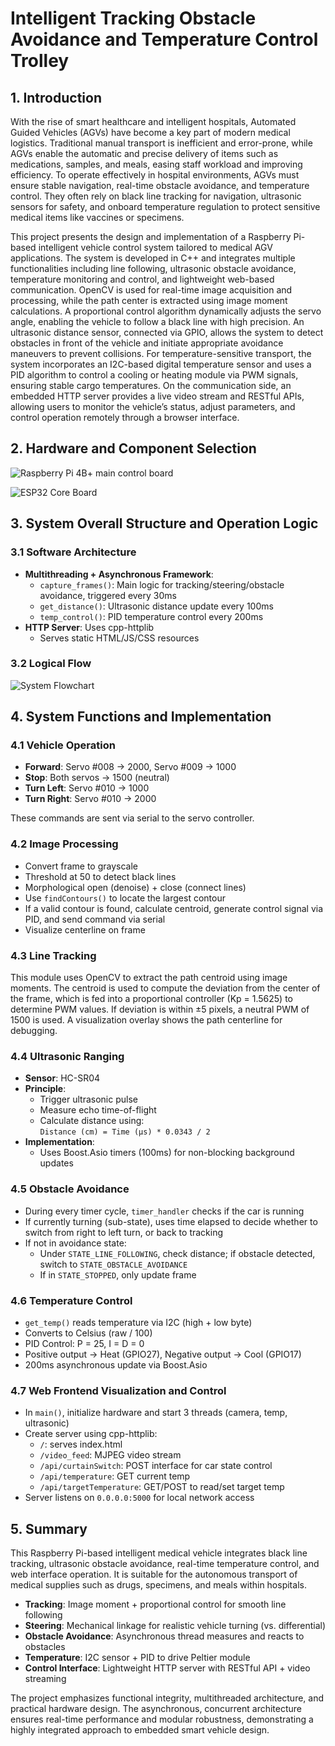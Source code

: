 # Intelligent Tracking Obstacle Avoidance and Temperature Control Trolley

## 1. Introduction

With the rise of smart healthcare and intelligent hospitals, Automated Guided Vehicles (AGVs) have become a key part of modern medical logistics. Traditional manual transport is inefficient and error-prone, while AGVs enable the automatic and precise delivery of items such as medications, samples, and meals, easing staff workload and improving efficiency. To operate effectively in hospital environments, AGVs must ensure stable navigation, real-time obstacle avoidance, and temperature control. They often rely on black line tracking for navigation, ultrasonic sensors for safety, and onboard temperature regulation to protect sensitive medical items like vaccines or specimens.

This project presents the design and implementation of a Raspberry Pi-based intelligent vehicle control system tailored to medical AGV applications. The system is developed in C++ and integrates multiple functionalities including line following, ultrasonic obstacle avoidance, temperature monitoring and control, and lightweight web-based communication. OpenCV is used for real-time image acquisition and processing, while the path center is extracted using image moment calculations. A proportional control algorithm dynamically adjusts the servo angle, enabling the vehicle to follow a black line with high precision. An ultrasonic distance sensor, connected via GPIO, allows the system to detect obstacles in front of the vehicle and initiate appropriate avoidance maneuvers to prevent collisions. For temperature-sensitive transport, the system incorporates an I2C-based digital temperature sensor and uses a PID algorithm to control a cooling or heating module via PWM signals, ensuring stable cargo temperatures. On the communication side, an embedded HTTP server provides a live video stream and RESTful APIs, allowing users to monitor the vehicle’s status, adjust parameters, and control operation remotely through a browser interface.

## 2. Hardware and Component Selection

![Raspberry Pi 4B+ main control board](./images/raspberry_pi.png)

![ESP32 Core Board](./images/esp32_core.png)

## 3. System Overall Structure and Operation Logic

### 3.1 Software Architecture

- **Multithreading + Asynchronous Framework**:
  - `capture_frames()`: Main logic for tracking/steering/obstacle avoidance, triggered every 30ms
  - `get_distance()`: Ultrasonic distance update every 100ms
  - `temp_control()`: PID temperature control every 200ms
- **HTTP Server**: Uses cpp-httplib
  - Serves static HTML/JS/CSS resources

### 3.2 Logical Flow

![System Flowchart](./images/flowchart.png)

## 4. System Functions and Implementation

### 4.1 Vehicle Operation

- **Forward**: Servo #008 → 2000, Servo #009 → 1000
- **Stop**: Both servos → 1500 (neutral)
- **Turn Left**: Servo #010 → 1000
- **Turn Right**: Servo #010 → 2000

These commands are sent via serial to the servo controller.

### 4.2 Image Processing

- Convert frame to grayscale
- Threshold at 50 to detect black lines
- Morphological open (denoise) + close (connect lines)
- Use `findContours()` to locate the largest contour
- If a valid contour is found, calculate centroid, generate control signal via PID, and send command via serial
- Visualize centerline on frame

### 4.3 Line Tracking

This module uses OpenCV to extract the path centroid using image moments. The centroid is used to compute the deviation from the center of the frame, which is fed into a proportional controller (Kp = 1.5625) to determine PWM values. If deviation is within ±5 pixels, a neutral PWM of 1500 is used. A visualization overlay shows the path centerline for debugging.

### 4.4 Ultrasonic Ranging

- **Sensor**: HC-SR04
- **Principle**:
  - Trigger ultrasonic pulse
  - Measure echo time-of-flight
  - Calculate distance using:  
    `Distance (cm) = Time (μs) * 0.0343 / 2`
- **Implementation**:
  - Uses Boost.Asio timers (100ms) for non-blocking background updates

### 4.5 Obstacle Avoidance

- During every timer cycle, `timer_handler` checks if the car is running
- If currently turning (sub-state), uses time elapsed to decide whether to switch from right to left turn, or back to tracking
- If not in avoidance state:
  - Under `STATE_LINE_FOLLOWING`, check distance; if obstacle detected, switch to `STATE_OBSTACLE_AVOIDANCE`
  - If in `STATE_STOPPED`, only update frame

### 4.6 Temperature Control

- `get_temp()` reads temperature via I2C (high + low byte)
- Converts to Celsius (raw / 100)
- PID Control: P = 25, I = D = 0
- Positive output → Heat (GPIO27), Negative output → Cool (GPIO17)
- 200ms asynchronous update via Boost.Asio

### 4.7 Web Frontend Visualization and Control

- In `main()`, initialize hardware and start 3 threads (camera, temp, ultrasonic)
- Create server using cpp-httplib:
  - `/`: serves index.html
  - `/video_feed`: MJPEG video stream
  - `/api/curtainSwitch`: POST interface for car state control
  - `/api/temperature`: GET current temp
  - `/api/targetTemperature`: GET/POST to read/set target temp
- Server listens on `0.0.0.0:5000` for local network access

## 5. Summary

This Raspberry Pi-based intelligent medical vehicle integrates black line tracking, ultrasonic obstacle avoidance, real-time temperature control, and web interface operation. It is suitable for the autonomous transport of medical supplies such as drugs, specimens, and meals within hospitals.

- **Tracking**: Image moment + proportional control for smooth line following
- **Steering**: Mechanical linkage for realistic vehicle turning (vs. differential)
- **Obstacle Avoidance**: Asynchronous thread measures and reacts to obstacles
- **Temperature**: I2C sensor + PID to drive Peltier module
- **Control Interface**: Lightweight HTTP server with RESTful API + video streaming

The project emphasizes functional integrity, multithreaded architecture, and practical hardware design. The asynchronous, concurrent architecture ensures real-time performance and modular robustness, demonstrating a highly integrated approach to embedded smart vehicle design.
